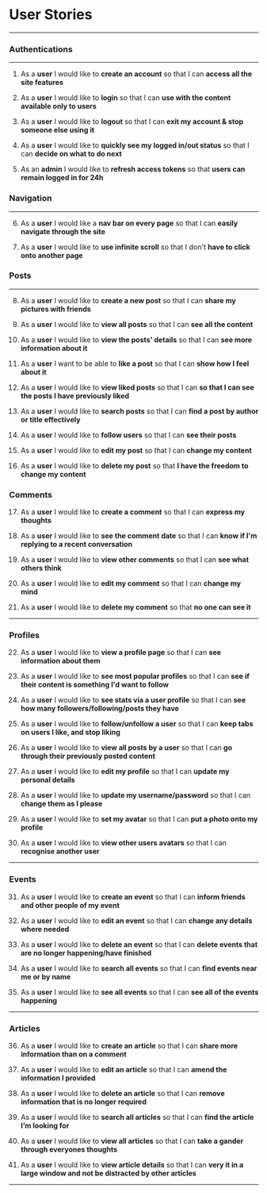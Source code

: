 # **User Stories**

---

### **Authentications**

---

1. As a **user** I would like to **create an account** so that I can **access all the site features**

2. As a **user** I would like to **login** so that I can **use with the content available only to users**

3. As a **user** I would like to **logout** so that I can **exit my account & stop someone else using it**

4. As a **user** I would like to **quickly see my logged in/out status** so that I can **decide on what to do next**

5. As an **admin** I would like to **refresh access tokens** so that **users can remain logged in for 24h**

### **Navigation**

---

6. As a **user** I would like a **nav bar on every page** so that I can **easily navigate through the site**

7. As a **user** I would like to **use infinite scroll** so that I don't **have to click onto another page**

### **Posts**

---

8. As a **user** I would like to **create a new post** so that I can **share my pictures with friends**

9. As a **user** I would like to **view all posts** so that I can **see all the content**

10. As a **user** I would like to **view the posts' details** so that I can **see more information about it**

11. As a **user** I want to be able to **like a post** so that I can **show how I feel about it**

12. As a **user** I would like to **view liked posts** so that I can **so that I can see the posts I have previously liked**

13. As a **user** I would like to **search posts** so that I can **find a post by author or title effectively**

14. As a **user** I would like to **follow users** so that I can **see their posts**

15. As a **user** I would like to **edit my post** so that I can **change my content**

16. As a **user** I would like to **delete my post** so that **I have the freedom to change my content**

### **Comments**

17. As a **user** I would like to **create a comment** so that I can **express my thoughts**

18. As a **user** I would like to **see the comment date** so that I can **know if I'm replying to a recent conversation**

19. As a **user** I would like to **view other comments** so that I can **see what others think**

20. As a **user** I would like to **edit my comment** so that I can **change my mind**

21. As a **user** I would like to **delete my comment** so that **no one can see it**

---

### **Profiles**

22. As a **user** I would like to **view a profile page** so that I can **see information about them**

23. As a **user** I would like to **see most popular profiles** so that I can **see if their content is something I'd want to follow**

24. As a **user** I would like to **see stats via a user profile** so that I can **see how many followers/following/posts they have**

25. As a **user** I would like to **follow/unfollow a user** so that I can **keep tabs on users I like, and stop liking**

26. As a **user** I would like to **view all posts by a user** so that I can **go through their previously posted content**

27. As a **user** I would like to **edit my profile** so that I can **update my personal details**

28. As a **user** I would like to **update my username/password** so that I can **change them as I please**

29. As a **user** I would like to **set my avatar** so that I can **put a photo onto my profile**

30. As a **user** I would like to **view other users avatars** so that I can **recognise another user**

---

### **Events**

31. As a **user** I would like to **create an event** so that I can **inform friends and other people of my event**

32. As a **user** I would like to **edit an event** so that I can **change any details where needed**

33. As a **user** I would like to **delete an event** so that I can **delete events that are no longer happening/have finished**

34. As a **user** I would like to **search all events** so that I can **find events near me or by name**

35. As a **user** I would like to **see all events** so that I can **see all of the events happening**

---

### **Articles**

36. As a **user** I would like to **create an article** so that I can **share more information than on a comment**

37. As a **user** I would like to **edit an article** so that I can **amend the information I provided**

38. As a **user** I would like to **delete an article** so that I can **remove information that is no longer required**

39. As a **user** I would like to **search all articles** so that I can **find the article I’m looking for**

40. As a **user** I would like to **view all articles** so that I can **take a gander through everyones thoughts**

41. As a **user** I would like to **view article details** so that I can **very it in a large window and not be distracted by other articles**

---
